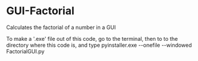 # GUI-Factorial
Calculates the factorial of a number in a GUI

To make a '.exe' file out of this code, go to the terminal, then to to the directory where this code is, and type 
 pyinstaller.exe --onefile --windowed FactorialGUI.py         
